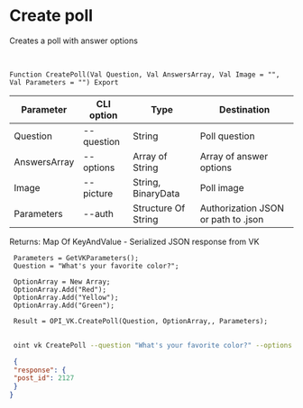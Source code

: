 ﻿---
sidebar_position: 4
---

# Create poll
 Creates a poll with answer options


<br/>


`Function CreatePoll(Val Question, Val AnswersArray, Val Image = "", Val Parameters = "") Export`

 | Parameter | CLI option | Type | Destination |
 |-|-|-|-|
 | Question | --question | String | Poll question |
 | AnswersArray | --options | Array of String | Array of answer options |
 | Image | --picture | String, BinaryData | Poll image |
 | Parameters | --auth | Structure Of String | Authorization JSON or path to .json |

 
 Returns: Map Of KeyAndValue - Serialized JSON response from VK





```bsl title="Code example"
 Parameters = GetVKParameters();
 Question = "What's your favorite color?";
 
 OptionArray = New Array;
 OptionArray.Add("Red");
 OptionArray.Add("Yellow");
 OptionArray.Add("Green");
 
 Result = OPI_VK.CreatePoll(Question, OptionArray,, Parameters);
```
	


```sh title="CLI command example"
 
 oint vk CreatePoll --question "What's your favorite color?" --options "['Red','Yellow','Green']" --picture %picture% --auth %auth%

```

```json title="Result"
 {
 "response": {
 "post_id": 2127
 }
}
```

